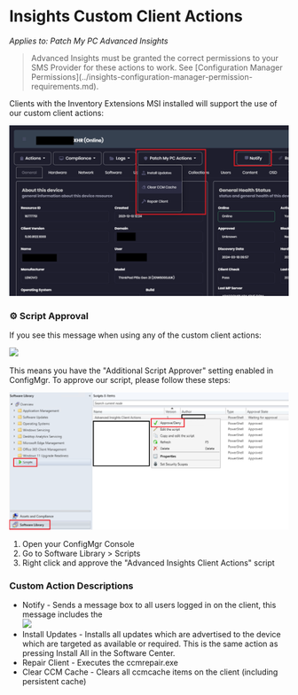 # Insights Custom Client Actions

_Applies to: Patch My PC Advanced Insights_

> Advanced Insights must be granted the correct permissions to your SMS Provider for these actions to work. See \[Configuration Manager Permissions]\(../insights-configuration-manager-permission-requirements.md).

Clients with the Inventory Extensions MSI installed will support the use of our custom client actions:

![](<../../.gitbook/assets/ClientActions (1).png>)

### ⚙ Script Approval

If you see this message when using any of the custom client actions:

![](../../.gitbook/assets/image-\(968\).png)

This means you have the "Additional Script Approver" setting enabled in ConfigMgr. To approve our script, please follow these steps:

![](../../.gitbook/assets/script-approval.png)

1. Open your ConfigMgr Console
2. Go to Software Library > Scripts
3. Right click and approve the "Advanced Insights Client Actions" script

### Custom Action Descriptions

* Notify - Sends a message box to all users logged in on the client, this message includes the\
  ![](../../_images/image-\(2261\).png%3E)
* Install Updates - Installs all updates which are advertised to the device which are targeted as available or required. This is the same action as pressing Install All in the Software Center.
* Repair Client - Executes the ccmrepair.exe
* Clear CCM Cache - Clears all ccmcache items on the client (including persistent cache)
